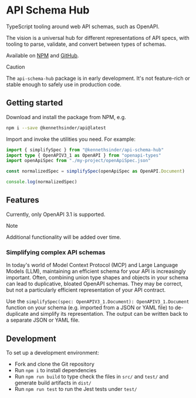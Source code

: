 # API Schema Hub

TypeScript tooling around web API schemas, such as OpenAPI.

The vision is a universal hub for different representations of API specs, with tooling to parse, validate, and convert between types of schemas.

Available on [NPM](https://www.npmjs.com/package/@kennethsinder/api-schema-hub) and [GitHub](https://github.com/kennethsinder/api-schema-hub).

> [!CAUTION]
> The `api-schema-hub` package is in early development. It's not feature-rich or stable enough to safely use in production code.

## Getting started

Download and install the package from NPM, e.g.

```bash
npm i --save @kennethsinder/api@latest
```

Import and invoke the utilities you need. For example:

```typescript
import { simplifySpec } from "@kennethsinder/api-schema-hub"
import type { OpenAPIV3_1 as OpenAPI } from "openapi-types"
import openApiSpec from "./my-project/openApiSpec.json"

const normalizedSpec = simplifySpec(openApiSpec as OpenAPI.Document)

console.log(normalizedSpec)
```

## Features

Currently, only OpenAPI 3.1 is supported.

> [!NOTE]
> Additional functionality will be added over time.

### Simplifying complex API schemas

In today's world of Model Context Protocol (MCP) and Large Language Models (LLM), maintaining an efficient schema for your API is increasingly important.
Often, combining union type shapes and objects in your schema can lead to duplicative, bloated OpenAPI schemas.
They may be correct, but not a particularly efficient representation of your API contract.

Use the `simplifySpec(spec: OpenAPIV3_1.Document): OpenAPIV3_1.Document` function on your schema (e.g. imported from a JSON or YAML file) to de-duplicate and simplify its representation.
The output can be written back to a separate JSON or YAML file.

## Development

To set up a development environment:

- Fork and clone the Git repository
- Run `npm i` to install dependencies
- Run `npm run build` to type check the files in `src/` and `test/` and generate build artifacts in `dist/`
- Run `npm run test` to run the Jest tests under `test/`
